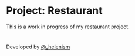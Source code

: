 # Project: Restaurant

This is a work in progress of my restaurant project.
#
Developed by [@_helenism](https://twitter.com/_helenism)
